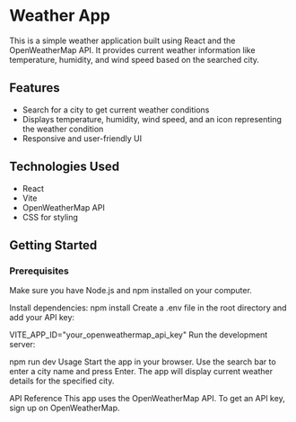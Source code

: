 
# Weather App

This is a simple weather application built using React and the OpenWeatherMap API. It provides current weather information like temperature, humidity, and wind speed based on the searched city.

## Features

- Search for a city to get current weather conditions
- Displays temperature, humidity, wind speed, and an icon representing the weather condition
- Responsive and user-friendly UI

## Technologies Used

- React
- Vite
- OpenWeatherMap API
- CSS for styling

## Getting Started

### Prerequisites

Make sure you have Node.js and npm installed on your computer.

Install dependencies:
npm install
Create a .env file in the root directory and add your API key:

VITE_APP_ID="your_openweathermap_api_key"
Run the development server:

npm run dev
Usage
Start the app in your browser.
Use the search bar to enter a city name and press Enter.
The app will display current weather details for the specified city.


API Reference
This app uses the OpenWeatherMap API. To get an API key, sign up on OpenWeatherMap.










